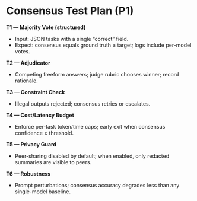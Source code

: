 # Consensus Test Plan (P1)

**T1 — Majority Vote (structured)**  
- Input: JSON tasks with a single “correct” field.  
- Expect: consensus equals ground truth ≥ target; logs include per-model votes.

**T2 — Adjudicator**  
- Competing freeform answers; judge rubric chooses winner; record rationale.

**T3 — Constraint Check**  
- Illegal outputs rejected; consensus retries or escalates.

**T4 — Cost/Latency Budget**  
- Enforce per-task token/time caps; early exit when consensus confidence ≥ threshold.

**T5 — Privacy Guard**  
- Peer-sharing disabled by default; when enabled, only redacted summaries are visible to peers.

**T6 — Robustness**  
- Prompt perturbations; consensus accuracy degrades less than any single-model baseline.
